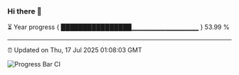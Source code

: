 ### Hi there 👋

⏳ Year progress { ████████████████▁▁▁▁▁▁▁▁▁▁▁▁▁▁ } 53.99 %

---

⏰ Updated on Thu, 17 Jul 2025 01:08:03 GMT

![Progress Bar CI](https://github.com/code-lakshay/GitHub-Actions-Demo/workflows/Progress%20Bar%20CI/badge.svg)
